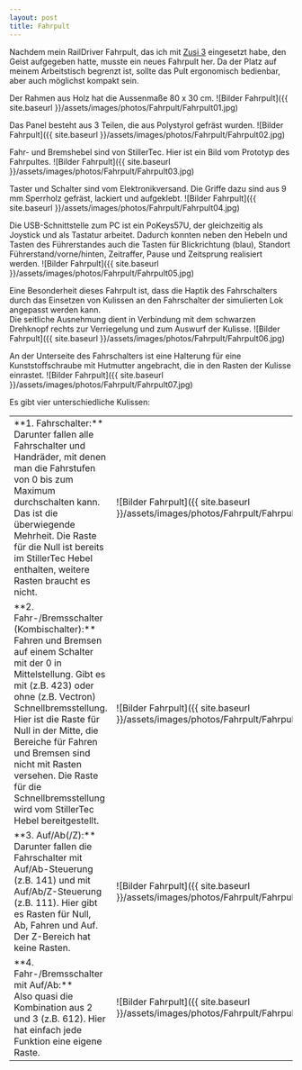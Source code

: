 ```yaml
---
layout: post
title: Fahrpult
---
```


Nachdem mein RailDriver Fahrpult, das ich mit <a href="http://www.zusi.de/">Zusi 3</a> eingesetzt habe, den Geist aufgegeben hatte, musste ein neues Fahrpult her. Da der Platz auf meinem Arbeitstisch begrenzt ist, sollte das Pult ergonomisch bedienbar, aber auch möglichst kompakt sein.

Der Rahmen aus Holz hat die Aussenmaße 80 x 30 cm.
![Bilder Fahrpult]({{ site.baseurl }}/assets/images/photos/Fahrpult/Fahrpult01.jpg)

Das Panel besteht aus 3 Teilen, die aus Polystyrol gefräst wurden.
![Bilder Fahrpult]({{ site.baseurl }}/assets/images/photos/Fahrpult/Fahrpult02.jpg)

Fahr- und Bremshebel sind von StillerTec. Hier ist ein Bild vom Prototyp des Fahrpultes.
![Bilder Fahrpult]({{ site.baseurl }}/assets/images/photos/Fahrpult/Fahrpult03.jpg)

Taster und Schalter sind vom Elektronikversand. Die Griffe dazu sind aus 9 mm Sperrholz gefräst, lackiert und aufgeklebt.
![Bilder Fahrpult]({{ site.baseurl }}/assets/images/photos/Fahrpult/Fahrpult04.jpg)

Die USB-Schnittstelle zum PC ist ein PoKeys57U, der gleichzeitig als Joystick und als Tastatur arbeitet. Dadurch konnten neben den Hebeln und Tasten des Führerstandes auch die Tasten für Blickrichtung (blau), Standort Führerstand/vorne/hinten, Zeitraffer, Pause und Zeitsprung realisiert werden.
![Bilder Fahrpult]({{ site.baseurl }}/assets/images/photos/Fahrpult/Fahrpult05.jpg)

Eine Besonderheit dieses Fahrpult ist, dass die Haptik des Fahrschalters durch das Einsetzen von Kulissen an den Fahrschalter der simulierten Lok angepasst werden kann.<br/>Die seitliche Ausnehmung dient in Verbindung mit dem schwarzen Drehknopf rechts zur Verriegelung und zum Auswurf der Kulisse.
![Bilder Fahrpult]({{ site.baseurl }}/assets/images/photos/Fahrpult/Fahrpult06.jpg)

An der Unterseite des Fahrschalters ist eine Halterung für eine Kunststoffschraube mit Hutmutter angebracht, die in den Rasten der Kulisse einrastet.
![Bilder Fahrpult]({{ site.baseurl }}/assets/images/photos/Fahrpult/Fahrpult07.jpg)

Es gibt vier unterschiedliche Kulissen:

<table>
  <tr>
    <td markdown="span" style="width:65%">**1. Fahrschalter:**<br/>Darunter fallen alle Fahrschalter und Handräder, mit denen man die Fahrstufen von 0 bis zum Maximum durchschalten kann. Das ist die überwiegende Mehrheit. Die Raste für die Null ist bereits im StillerTec Hebel enthalten, weitere Rasten braucht es nicht.</td>
    <td markdown="span">![Bilder Fahrpult]({{ site.baseurl }}/assets/images/photos/Fahrpult/Fahrpult08.jpg)</td>
  </tr>
  <tr>
    <td markdown="span" style="width:65%">**2. Fahr-/Bremsschalter (Kombischalter):**<br/>Fahren und Bremsen auf einem Schalter mit der 0 in Mittelstellung. Gibt es mit (z.B. 423) oder ohne (z.B. Vectron) Schnellbremsstellung. Hier ist die Raste für Null in der Mitte, die Bereiche für Fahren und Bremsen sind nicht mit Rasten versehen. Die Raste für die Schnellbremsstellung wird vom StillerTec Hebel bereitgestellt.</td>
    <td markdown="span">![Bilder Fahrpult]({{ site.baseurl }}/assets/images/photos/Fahrpult/Fahrpult09.jpg)</td>
  </tr>
  <tr>
    <td markdown="span" style="width:65%">**3. Auf/Ab(/Z):**<br/>Darunter fallen die Fahrschalter mit Auf/Ab-Steuerung (z.B. 141) und mit Auf/Ab/Z-Steuerung (z.B. 111). Hier gibt es Rasten für Null, Ab, Fahren und Auf. Der Z-Bereich hat keine Rasten.</td>
    <td markdown="span">![Bilder Fahrpult]({{ site.baseurl }}/assets/images/photos/Fahrpult/Fahrpult10.jpg)</td>
  </tr>
  <tr>
    <td markdown="span" style="width:65%">**4. Fahr-/Bremsschalter mit Auf/Ab:**<br/>Also quasi die Kombination aus 2 und 3 (z.B. 612). Hier hat einfach jede Funktion eine eigene Raste.</td>
    <td markdown="span">![Bilder Fahrpult]({{ site.baseurl }}/assets/images/photos/Fahrpult/Fahrpult11.jpg)</td>
  </tr>
</table>